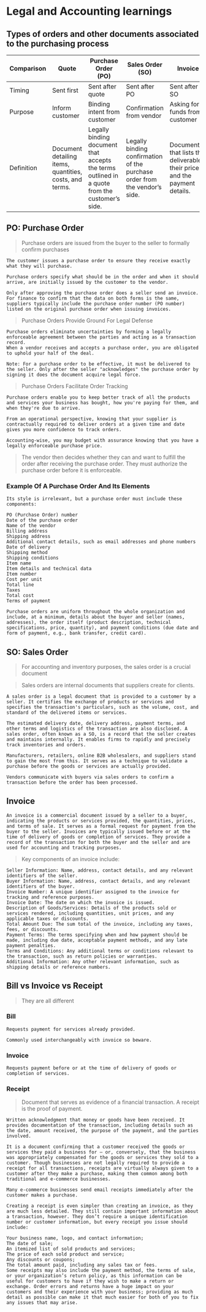 # Legal and Accounting learnings

## Types of orders and other documents associated to the purchasing process

| Comparison | Quote                                                   | Purchase Order (PO)                                                                           | Sales Order (SO)                                                           | Invoice                                                                      |
| ---------- | ------------------------------------------------------- | --------------------------------------------------------------------------------------------- | -------------------------------------------------------------------------- | ---------------------------------------------------------------------------- |
| Timing     | Sent first                                              | Sent after quote                                                                              | Sent after PO                                                              | Sent after SO                                                                |
| Purpose    | Inform customer                                         | Binding intent from customer                                                                  | Confirmation from vendor                                                   | Asking for funds from customer                                               |
| Definition | Document detailing items, quantities, costs, and terms. | Legally binding document that accepts the terms outlined in a quote from the customer’s side. | Legally binding confirmation of the purchase order from the vendor’s side. | Document that lists the deliverables, their prices, and the payment details. |

## PO: Purchase Order

> Purchase orders are issued from the buyer to the seller to formally confirm purchases

```text
The customer issues a purchase order to ensure they receive exactly what they will purchase.

Purchase orders specify what should be in the order and when it should arrive, are initially issued by the customer to the vendor.

Only after approving the purchase order does a seller send an invoice. For finance to confirm that the data on both forms is the same, suppliers typically include the purchase order number (PO number) listed on the original purchase order when issuing invoices.
```

> Purchase Orders Provide Ground For Legal Defense

```text
Purchase orders eliminate uncertainties by forming a legally enforceable agreement between the parties and acting as a transaction record.
When a vendor receives and accepts a purchase order, you are obligated to uphold your half of the deal.

Note: For a purchase order to be effective, it must be delivered to the seller. Only after the seller "acknowledges" the purchase order by signing it does the document acquire legal force.
```

> Purchase Orders Facilitate Order Tracking

```text
Purchase orders enable you to keep better track of all the products and services your business has bought, how you're paying for them, and when they're due to arrive.

From an operational perspective, knowing that your supplier is contractually required to deliver orders at a given time and date gives you more confidence to track orders.

Accounting-wise, you may budget with assurance knowing that you have a legally enforceable purchase price.
```

> The vendor then decides whether they can and want to fulfill the order after receiving the purchase order. They must authorize the purchase order before it is enforceable.

### Example Of A Purchase Order And Its Elements

```text
Its style is irrelevant, but a purchase order must include these components:

PO (Purchase Order) number
Date of the purchase order
Name of the vendor
Billing address
Shipping address
Additional contact details, such as email addresses and phone numbers
Date of delivery
Shipping method
Shipping conditions
Item name
Item details and technical data
Item number
Cost per unit
Total line
Taxes
Total cost
Terms of payment
```

```text
Purchase orders are uniform throughout the whole organization and include, at a minimum, details about the buyer and seller (names, addresses), the order itself (product description, technical specifications, price, quantity), and payment conditions (due date and form of payment, e.g., bank transfer, credit card).
```

## SO: Sales Order

> For accounting and inventory purposes, the sales order is a crucial document

> Sales orders are internal documents that suppliers create for clients.

```text
A sales order is a legal document that is provided to a customer by a seller. It certifies the exchange of products or services and specifies the transaction's particulars, such as the volume, cost, and standard of the delivered items or services.

The estimated delivery date, delivery address, payment terms, and other terms and logistics of the transaction are also disclosed. A sales order, often known as a SO, is a record that the seller creates and maintains internally. It enables firms to rapidly and precisely track inventories and orders.

Manufacturers, retailers, online B2B wholesalers, and suppliers stand to gain the most from this. It serves as a technique to validate a purchase before the goods or services are actually provided.

Vendors communicate with buyers via sales orders to confirm a transaction before the order has been processed.
```

## Invoice

```text
An invoice is a commercial document issued by a seller to a buyer, indicating the products or services provided, the quantities, prices, and terms of sale. It serves as a formal request for payment from the buyer to the seller. Invoices are typically issued before or at the time of delivery of goods or completion of services. They provide a record of the transaction for both the buyer and the seller and are used for accounting and tracking purposes.
```

> Key components of an invoice include:

```text
Seller Information: Name, address, contact details, and any relevant identifiers of the seller.
Buyer Information: Name, address, contact details, and any relevant identifiers of the buyer.
Invoice Number: A unique identifier assigned to the invoice for tracking and reference purposes.
Invoice Date: The date on which the invoice is issued.
Description of Goods/Services: Details of the products sold or services rendered, including quantities, unit prices, and any applicable taxes or discounts.
Total Amount Due: The sum total of the invoice, including any taxes, fees, or discounts.
Payment Terms: The terms specifying when and how payment should be made, including due date, acceptable payment methods, and any late payment penalties.
Terms and Conditions: Any additional terms or conditions relevant to the transaction, such as return policies or warranties.
Additional Information: Any other relevant information, such as shipping details or reference numbers.
```

## Bill vs Invoice vs Receipt

> They are all different

### Bill

```text
Requests payment for services already provided.

Commonly used interchangeably with invoice so beware.
```

### Invoice

```text
Requests payment before or at the time of delivery of goods or completion of services.
```

### Receipt

> Document that serves as evidence of a financial transaction. A receipt is the proof of payment.

```text
Written acknowledgment that money or goods have been received. It provides documentation of the transaction, including details such as the date, amount received, the purpose of the payment, and the parties involved.

It is a document confirming that a customer received the goods or services they paid a business for — or, conversely, that the business was appropriately compensated for the goods or services they sold to a customer. Though businesses are not legally required to provide a receipt for all transactions, receipts are virtually always given to a customer after they make a purchase, making them common among both traditional and e-commerce businesses.

Many e-commerce businesses send email receipts immediately after the customer makes a purchase.
```

```text
Creating a receipt is even simpler than creating an invoice, as they are much less detailed. They still contain important information about a transaction, however. They don’t require a unique identification number or customer information, but every receipt you issue should include:

Your business name, logo, and contact information;
The date of sale;
An itemized list of sold products and services;
The price of each sold product and service;
Any discounts or coupons;
The total amount paid, including any sales tax or fees.
Some receipts may also include the payment method, the terms of sale, or your organization’s return policy, as this information can be useful for customers to have if they wish to make a return or exchange. Order errors and returns have a huge impact on your customers and their experience with your business; providing as much detail as possible can make it that much easier for both of you to fix any issues that may arise.
```

